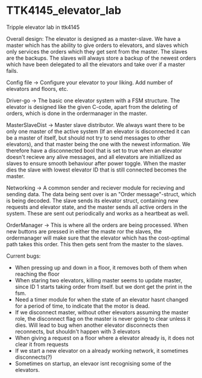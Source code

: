 # TTK4145_elevator_lab
Tripple elevator lab in ttk4145

Overall design: 
The elevator is designed as a master-slave. We have a master which has the ability to give orders to elevators, and slaves which only services the orders which they get sent from the master. The slaves are the backups. The slaves will always store a backup of the newest orders which have been delegated to all the elevators and take over if a master fails. 

Config file -> Configure your elevator to your liking. Add number of elevators and floors, etc. 

Driver-go -> The basic one elevator system with a FSM structure. The elevator is designed like the given C-code, apart from the deleting of orders, which is done in the ordermanager in the master. 

MasterSlaveDist -> Master slave distributor. We always want there to be only one master of the active system (If an elevator is disconnected it can be a master of itself, but should not try to send messages to other elevators), and that master being the one with the newest information. We therefore have a disconnected bool that is set to true when an elevator doesn't recieve any alive messages, and all elevators are initiallized as slaves to ensure smooth behaviour after power toggle. When the master dies the slave with lowest elevator ID that is still connected becomes the master.

Networking -> A common sender and reciever module for recieving and sending data. The data being sent over is an "Order message"-struct, which is being decoded. The slave sends its elevator struct, containing new requests and elevator state, and the master sends all active orders in the system. These are sent out periodically and works as a heartbeat as well.

OrderManager -> This is where all the orders are being processed. When new buttons are pressed in either the maste ror the slaves, the ordermanager will make sure that the elevator which has the cost-optimal path takes this order. This then gets sent from the master to the slaves.

Current bugs:

- When pressing up and down in a floor, it removes both of them when reaching the floor
- When staring two elevators, killing master seems to update master, since ID 1 starts taking order from itself. but we dont get the print in the fsm.
- Need a timer module for when the state of an elevator hasnt changed for a period of time, to indicate that the motor is dead. 
- If we disconnect master, without other elevators assuming the master role, the disconnect flag on the master is never going to clear unless it dies. Will lead to bug when another elevator disconnects then reconnects, but shouldn't happen with 3 elevators 
- When giving a request on a floor where a elevator already is, it does not clear it from requests
- If we start a new elevator on a already working network, it sometimes disconnects(?)
- Sometimes on startup, an elevaor isnt recognising some of the elevators.


